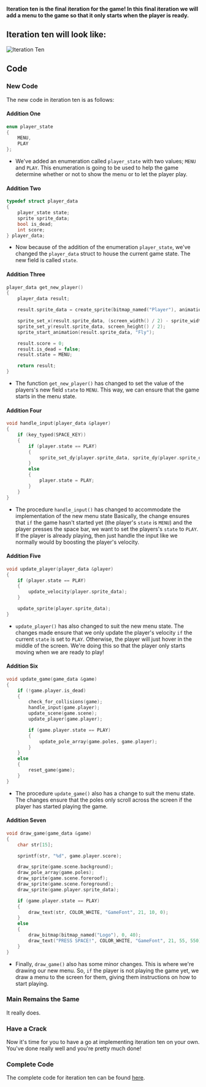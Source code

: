 __Iteration ten is the final iteration for the game! In this final iteration we will add a menu to the game so that it only starts when the player is ready.__

## Iteration ten will look like:
![Iteration Ten](https://raw.githubusercontent.com//cave-escape/master/Documentation/Resources/Images/iteration_10.gif)

## Code

### New Code
The new code in iteration ten is as follows:

#### Addition One
```cpp
enum player_state
{
	MENU,
	PLAY
};
```
- We've added an enumeration called ```player_state``` with two values; ```MENU``` and ```PLAY```. This enumeration is going to be used to help the game determine whether or not to show the menu or to let the player play.

#### Addition Two
```cpp    
typedef struct player_data
{
	player_state state;
	sprite sprite_data;
	bool is_dead;
	int score;
} player_data;
```
-  Now because of the addition of the enumeration ```player_state```, we've changed the ```player_data``` struct to house the current game state. The new field is called ```state```.

#### Addition Three
```cpp
player_data get_new_player()
{
	player_data result;

	result.sprite_data = create_sprite(bitmap_named("Player"), animation_script_named("PlayerAnimations"));

	sprite_set_x(result.sprite_data, (screen_width() / 2) - sprite_width(result.sprite_data));
	sprite_set_y(result.sprite_data, screen_height() / 2);
	sprite_start_animation(result.sprite_data, "Fly");

	result.score = 0;
	result.is_dead = false;
	result.state = MENU;

	return result;
}
```
- The function ```get_new_player()``` has changed to set the value of the players's new field ```state``` to ```MENU```. This way, we can ensure that the game starts in the menu state.

#### Addition Four
```cpp
void handle_input(player_data &player)
{
	if (key_typed(SPACE_KEY))
	{
		if (player.state == PLAY)
		{
			sprite_set_dy(player.sprite_data, sprite_dy(player.sprite_data) - JUMP_RECOVERY_BOOST);
		}
		else
		{
			player.state = PLAY;
		}
	}
}
```
- The procedure ```handle_input()``` has changed to accommodate the implementation of the new menu state Basically, the change ensures that ```if``` the game hasn't started yet (the player's ```state``` is ```MENU```) and the player presses the space bar, we want to set the players's ```state``` to ```PLAY```. If the player is already playing, then just handle the input like we normally would by boosting the player's velocity.

#### Addition Five
```cpp
void update_player(player_data &player)
{
	if (player.state == PLAY)
	{
		update_velocity(player.sprite_data);
	}

	update_sprite(player.sprite_data);
}
```
- ```update_player()``` has also changed to suit the new menu state. The changes made ensure that we only update the player's velocity ```if``` the current ```state``` is set to ```PLAY```. Otherwise, the player will just hover in the middle of the screen. We're doing this so that the player only starts moving when we are ready to play!

#### Addition Six
```cpp
void update_game(game_data &game)
{
	if (!game.player.is_dead)
	{
		check_for_collisions(game);
		handle_input(game.player);
		update_scene(game.scene);
		update_player(game.player);

		if (game.player.state == PLAY)
		{
			update_pole_array(game.poles, game.player);
		}
	}
	else
	{
		reset_game(game);
	}
}
```
- The procedure ```update_game()``` also has a change to suit the menu state. The changes ensure that the poles only scroll across the screen if the player has started playing the game.

#### Addition Seven
```cpp
void draw_game(game_data &game)
{
	char str[15];

	sprintf(str, "%d", game.player.score);

	draw_sprite(game.scene.background);
	draw_pole_array(game.poles);
	draw_sprite(game.scene.foreroof);
	draw_sprite(game.scene.foreground);
	draw_sprite(game.player.sprite_data);

	if (game.player.state == PLAY)
	{
		draw_text(str, COLOR_WHITE, "GameFont", 21, 10, 0);
	}
	else
	{
		draw_bitmap(bitmap_named("Logo"), 0, 40);
		draw_text("PRESS SPACE!", COLOR_WHITE, "GameFont", 21, 55, 550);
	}
}
```
- Finally, ```draw_game()``` also has some minor changes. This is where we're drawing our new menu. So, ```if``` the player is not playing the game yet, we draw a menu to the screen for them, giving them instructions on how to start playing.

### Main Remains the Same
It really does.

### Have a Crack
Now it's time for you to have a go at implementing iteration ten on your own. You've done really well and you're pretty much done!

### Complete Code
The complete code for iteration ten can be found [here](https://raw.githubusercontent.com//cave-escape/master/CPP/CaveEscape/src/cave_escape_10.cpp).
